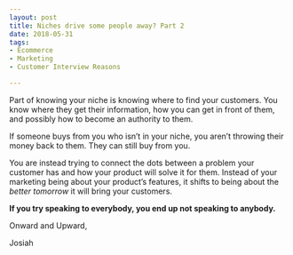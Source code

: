 ```yaml
---
layout: post
title: Niches drive some people away? Part 2
date: 2018-05-31
tags:
- Ecommerce
- Marketing
- Customer Interview Reasons

---
```



Part of knowing your niche is knowing where to find your customers. You know where they get their information, how you can get in front of them, and possibly how to become an authority to them. 

If someone buys from you who isn’t in your niche, you aren’t throwing their money back to them. They can still buy from you. 

You are instead trying to connect the dots between a problem your customer has and how your product will solve it for them. Instead of your marketing being about your product’s features, it shifts to being about the _better tomorrow_ it will bring your customers. 

**If you try speaking to everybody, you end up not speaking to anybody.**

Onward and Upward, 

Josiah